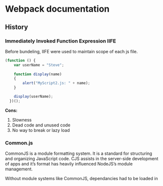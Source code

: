 # Webpack documentation

## History

### Immediately Invoked Function Expression IIFE
Before bundeling, IIFE were used to maintain scope of each js file.
``` javascript
(function () {
    var userName = "Steve";
    
    function display(name)
    {
        alert("MyScript2.js: " + name);
    }

    display(userName);
  })();
```
**Cons:**
1.	Slowness
2.	Dead code and unused code
3.	No way to break or lazy load

### Common.js

CommonJS is a module formatting system. It is a standard for structuring and organizing JavaScript code. CJS assists in the server-side development of apps and it’s format has heavily influenced NodeJS’s module management.

Without module systems like CommonJS, dependancies had to be loaded in <script> tags in the header of an HTML file, OR all code had to be lumped together which is incredibly slow and inefficient for file loading.

CommonJS wraps each module in a function called ```require```, and includes an object called ```module.exports```, which exports code for availability to be required by other modules

All you have to do is add whatever you want accessible to other files onto the ‘exports’ object and require the module in the dependent file.

```javascript
// In circle.is
const PI = Math.PI;
exports.area = (r) => PI * r * r;
exports.circumference = (r) => 2 * PI * r;
// In some file
const circle = require('./circle.js');
console.log( The area of a circle of radius 4 is ${circle.area(4)}");
```
**Cons:**
1. There is no browser support for commonjs
2. Problems with circular dependencies 
3. Either use a server to translate CJS modules to something usable in the browser.
4. Or use XMLHttpRequest (XHR) to load the text of modules and do text transforms/parsing in browser.

### ESM (Eschma Script Module)
A module in JavaScript is just a file containing related code.
It is a function or group of similar functions. They are grouped together within a file and contain the code to execute a specific task when called into a larger application.

**Pros:**
1.	Independent/Self-contained: A module has to be as detached from other dependencies as possible.
2.	Specific: A module needs to be able to perform a single or a related group of tasks. The core essence of creating them in the first place is to create separate functionalities. One module, one (kind of) task.
3.	Reusable: A module has to be easy to integrate into various kinds of programs to perform its task.

In JavaScript, we use the ```import``` and ```export``` keywords to share and receive functionalities respectively across different modules.

- The ```export``` keyword is used to make a variable, function, class or object  accessible to other modules. In other words, it becomes a public code.
- The ```import``` keyword is used to bring in public code from another module.

**examples:**
``` javascript
//default imports
Import anything from ‘./file’

//named imports
Import { abc } from ‘./file’

//invalid imports
if(...) {
  import ...; // Error, not allowed!
}
{
  import ...; // Error, we can't put import in any block
}

import ... from getModuleName(); // Error, only from "string" is allowed

//dynamic imports
let modulePath = prompt("Which module to load?");

import(modulePath)
  .then(obj => <module object>)
  .catch(err => <loading error, e.g. if no such module>)
```
**Cons:**
- Modules are very slow in the browser because the browser at runtime needs to resolve the modules and get the exports and so on.
- Modules are loaded synchronously, so modules that are dependent on other modules must be read further down in the code.


## Webpack
- It is a module bundler
- Write any module format, require or use any format
- Allows you to use in the browser
- Supports static async bundling to use lazy loading

### How the bundling process works:
1. Each file is a module (js, ts, css, html ..)
2. When we import files into each other we create a dependency graph
![image](https://res.cloudinary.com/practicaldev/image/fetch/s--rmvC6VCz--/c_limit%2Cf_auto%2Cfl_progressive%2Cq_auto%2Cw_880/https://dev-to-uploads.s3.amazonaws.com/i/9ldv44awmyjlww4bqsti.png)
3. During the bundling process, modules are combined into chunks.
4. Chunks combine into chunk groups and form a graph (ChunkGraph) interconnected through modules. When you describe an entry point - under the hood, you create a chunk group with one chunk.
![image](http://img.zhufengpeixun.cn/buildChunkGraph2.jpg)

- When we have one entry point -> it creates one chunk group containing one chunk
- When we have more than one entry point for example
``` javascript
module.exports {
    entry: {
        home: './home.js',
        about: './about.js',
    }
}
```
Two chunk groups with names home and about are created. Each of them has a chunk with a module 
./home.js for home and ./about.js for about

- When we use dynamic imports a non-initial chunk is created for that module
```javascript
import React from 'react';
import ReactDOM from'react-dom';

import(' ./app.jsx').then((App) => {
ReactDOM.render(<App />, root) ;
});
```
an initial chunk with name main is created. It contains:

    ./src/index.jsx
    react
    react-dom

and all their dependencies, except ./app.jsx
Non-initial chunk for ./app.jsx is created as this module is imported dynamically.
By default, there is no name for non-initial chunks so that a unique ID is used instead of a name. When using dynamic import we may specify a chunk name explicitly by using a "magic" comment:
```javascript
import(
/* webpackChunkName: "app" * /
'./app.jsx'
).then ((App) => {
ReactDOM.render(<App />, root) ;
});
```

### Loaders:
Out of the box, webpack only understands JavaScript and JSON files. Loaders allow webpack to process other types of files and convert them into valid modules that can be consumed by your application and added to the dependency graph.<br />
loaders have two properties in your webpack configuration:

- The ```test``` property identifies which file or files should be transformed.
- The ```use``` property indicates which loader should be used to do the transforming.
``` javascript
const path = require('path');

module.exports = {
  output: {
    filename: 'my-first-webpack.bundle.js',
  },
  module: {
    rules: [{ test: /\.txt$/, use: 'raw-loader' }],
  },
};
```
when it comes across a path that resolves to a '.txt' file inside of a ```require()/import``` statement, use the raw-loader to transform it before you add it to the bundle.

**Inline loaders:**
<br />
another way to use loaders is by using import statements:
```javascript
import Styles from 'style-loader!css-loader?modules!./styles.css';
```
**Order of loaders execution:**
<br />
Loaders are evaluated/executed from right to left (or from bottom to top). <br />
A chain is executed in reverse order, the first loader passes its result (resource with applied transformations) to the next one, and so forth. Finally, webpack expects JavaScript to be returned by the last loader in the chain.<br />
In the example below execution starts with sass-loader, continues with css-loader and finally ends with style-loader.
```javascript
module.exports = {
  module: {
    rules: [
      {
        test: /\.css$/,
        use: [
          { loader: 'style-loader' },
          {
            loader: 'css-loader',
            options: {
              modules: true,
            },
          },
          { loader: 'sass-loader' },
        ],
      },
    ],
  },
};
```
### Plugins:
Plugins are the backbone of webpack. They also serve the purpose of doing anything else that a loader cannot do.
```javascript
const HtmlWebpackPlugin = require('html-webpack-plugin');
const webpack = require('webpack'); //to access built-in plugins

module.exports = {
...,
  plugins: [
    new webpack.ProgressPlugin(), //customizes how progress should be reported during compilation
    new HtmlWebpackPlugin({ template: './src/index.html' }), // will generate a HTML file including the bundeled js file
  ],
};
```

### Entry Point:
The starting point/s which webpack uses to begin building the dependency graph.<br />
**Single entry:**
```javascript
module.exports = {
  entry: './path/to/my/entry/file.js',
};
```
**multi-main entry:**
```javascript
module.exports = {
  entry: {
    main: './src/app.js',
    vendor: './src/vendor.js',
  },
};
```
This is useful when you would like to inject multiple dependent files together and graph their dependencies into one "chunk".<br />
With this, you can import required libraries or files that aren't modified (e.g. Bootstrap, jQuery, images, etc) inside vendor.js and they will be bundled together into their own chunk
```javascript
module.exports = {
  entry: {
    pageOne: './src/pageOne/index.js',
    pageTwo: './src/pageTwo/index.js',
    pageThree: './src/pageThree/index.js',
  },
};
```
We are telling webpack that we would like 3 separate dependency graphs (like the above example).
<br />
this will  create bundles of shared application code between each page. Multi-page applications that reuse a lot of code/modules between entry points can greatly benefit from these techniques, as the number of entry points increases.

### Output: 
The output property tells webpack where to emit the bundles it creates and how to name these files.<br />
TBD

#### Output Library/Package:
when packaging a library we want it to be available when imported by different methods.
by adding type: 'umd' it is available in CommonJs, AMD, and script tag
```javascript
 module.exports = {
   entry: './src/index.js',
   output: {
     path: path.resolve(__dirname, 'dist'),
     filename: 'library-name.js',
     globalObject: 'this',
     library: {
      name: 'webpackNumbers',
      type: 'umd',
     },
   },
 };
```

### Tree shaking
You can imagine your application as a tree. The source code and libraries you actually use represent the green, living leaves of the tree. Dead code represents the brown, dead leaves of the tree that are consumed by autumn. In order to get rid of the dead leaves, you have to shake the tree, causing them to fall.
#### Problem with CommonJS modules
CommonJS has a require() function that fetches an external module based on the path provided, and it adds it to the scope during runtime.<br>
That require is a function like any other in a program makes it hard enough to evaluate its call outcome at compile-time. On top of that is the fact that adding require calls anywhere in the code is possible — wrapped in another function call, within if/else statements, in switch statements, etc.<br>
For example, the statement `let firstName = getName()` has side effects, because the call to `getName()` can not be removed without changing the meaning of the code, even if nothing needs firstName. ⁣⁣

#### ES6 Solution
the ESM specification has settled on this new architecture, in which modules are imported and exported by the respective keywords import and export. <br>
Therefore, no more functional calls. <br>
ESMs are also allowed only as top-level declarations — nesting them in any other structure is not possible, being as they are static: ESMs do not depend on runtime execution.<br>
For example, the statement `let firstName = 'Jane'` has no side effects because the statement can be removed without any observed difference if nothing needs firstName.<br>
Only modules defined with the ES2015 module syntax `(import and export)` can be tree-shaken.<br>
Tree shaking starts by visiting all parts of the entry point file with side effects, and proceeds to traverse the edges of the graph until new sections are reached. Once the traversal is completed, the JavaScript bundle includes only the parts that were reached during the traversal. The other pieces are left out.<br>
In the following case only the read function is added to the bundle and the nap function is excluded.
```javascript
export function read(props) {⁣⁣
    return props.book⁣⁣
}⁣⁣
⁣⁣
export function nap(props) {⁣⁣
   return props.winks⁣⁣
}⁣⁣
```
```javascript
import { read } from 'utilities';⁣⁣
⁣⁣
eventHandler = (e) => {⁣⁣
  read({ book: e.target.value })⁣⁣
}⁣⁣
```

#### usedExports:
usedExports relies on terser to detect side effects in statements. It is a difficult task in JavaScript and not as effective as straightforward sideEffects flag. It also can't skip subtree/dependencies since the spec says that side effects need to be evaluated.

```javascript
//inside webpack config
 optimization: {
   usedExports: true,
 }
```
This options marks unused exports but doesn't actually remove it from the output bundle.<br>
For example:<br>
The following square function was exported but wasn't imported anywhere, but its still generated in the output bundle.
```javascript
/* 1 */
/***/ (function (module, __webpack_exports__, __webpack_require__) {
  'use strict';
  /* unused harmony export square */
  /* harmony export (immutable) */ __webpack_exports__['a'] = cube;
  function square(x) {
    return x * x;
  }

  function cube(x) {
    return x * x * x;
  }
});
```
**Problem with Higher order components:** 
While exporting function works fine, React's Higher Order Components (HOC) are problematic in this regard.
```javascript
var Button$1 = withAppProvider()(Button);

export {
  // ...,
  Button$1,
};
```
When Button is unused you can effectively remove the export { Button$1 }; which leaves all the remaining code. So the question is "Does this code have any side effects or can it be safely removed?". Difficult to say, especially because of this line withAppProvider()(Button).
<br/>
<br/>
Are there any side effects when calling withAppProvider? Terser actually tries to figure it out, but it doesn't know for sure in many cases.
<br/>
<br/>
But we can help terser by using the `/*#__PURE__*/` annotation. It flags a statement as side effect free. So a small change would make it possible to tree-shake the code:
```javascript
var Button$1 = /*#__PURE__*/ withAppProvider()(Button);
```
This would allow to remove this piece of code. But there are still questions with the imports which need to be included/evaluated because they could contain side effects.
<br><br>
To tackle this, we use the "sideEffects" property in package.json.

#### Side Effects 
Bundlers serve their purpose by evaluating the code provided as much as possible in order to determine whether a module is pure. But code evaluation during compiling time or bundling time can only go so far. <br>
Therefore, it’s assumed that packages with side effects cannot be properly eliminated, even when completely unreachable.
<br> <br>
Because of this, bundlers now accept a key inside the module’s package.json file that allows the developer to declare whether a module has no side effects. This way, the developer can opt out of code evaluation and hint the bundler; the code within a particular package can be eliminated if there’s no reachable import or require statement linking to it. 
<br>
This can speedup up compile time.
Example package.json:
```javascript
{
  "name": "your-project",
  "sideEffects": false
}
```
It's similar to `/*#__PURE__*/` but on a module level instead of a statement level. It says ("sideEffects" property): "If no direct export from a module flagged with no-sideEffects is used, the bundler can skip evaluating the module for side effects.".
<br><br>
we can indicate that some of the files have side effects by listing them in an array:
```javascript
{
  "name": "your-project",
  "sideEffects": ["./src/some-side-effectful-file.js"]
}
```


### Runtime and Manifest:

**Runtime:**
The runtime is the code that runs in the browser to load and connect webpack modules/chunks.<br />
It contains the loading and resolving logic needed to connect your modules as they interact.<br />
**Manifest:**
Once your application hits the browser in the form of index.html file, some bundles and a variety of other assets required by your application must be loaded and linked somehow. <br />
So how does webpack manage the interaction between all of your required modules? <br />
As the compiler enters, resolves, and maps out your application, it keeps detailed notes on all your modules. <br />
This collection of data is called the "Manifest" and it's what the runtime will use to resolve and load modules once they've been bundled and shipped to the browser. <br />

### Hot Module Replacement:
used in dev environment to add/remove modules while the application is running without need for full reload, to speed up development.
1. The application asks the HMR runtime to check for updates.
2. the compiler needs to emit an "update" to allow updating from the previous version to the new version. The "update" consists of two parts:
 - The updated manifest (JSON)
 - One or more updated chunks (JavaScript)
3. The runtime asynchronously downloads the updates and notifies the application.
4. The application then asks the runtime to apply the updates.
5. The runtime synchronously applies the updates.
<br />

### Modules
Webpack supports the following module types natively without loaders:
- An ES2015 import statement
- A CommonJS require() statement
- An AMD define and require statement
- An @import statement inside of a css/sass/less file.
- An image url in a stylesheet url(...) or HTML ```<img src=...>``` file.
<br />
**Resolver:**
A resolver is a library which helps in locating a module by its absolute path.

### Module Federation:
TBD


### Source maps
if you bundle three source files (a.js, b.js, and c.js) into one bundle (bundle.js) and one of the source files contains an error, the stack trace will point to bundle.js <br />
This isn't always helpful as you probably want to know exactly which source file the error came from.<br/>
JavaScript offers source maps, which map your compiled code back to your original source code. <br/>If an error originates from b.js, the source map will tell you exactly that.

To configure it we add it to the config file
```javascript
 module.exports = {
   mode: 'development',
    ...
  devtool: 'inline-source-map',
    ...
 };
```

### Development tools
**watch mode** <br>
You can instruct webpack to "watch" all files within your dependency graph for changes. If one of these files is updated, the code will be recompiled so you don't have to run the full build manually.<br>

```javascript
   "scripts": {
    "watch": "webpack --watch",
   }
```
**webpack-dev-server**<br>
```
npm install --save-dev webpack-dev-server
```
webpack-dev-server serves bundled files from the directory defined in output.path
```javascript
module.exports = {
   mode: 'development',

   devtool: 'inline-source-map',
  devServer: {
    static: './dist',
  }
}
```
```javascript
   "scripts": {
    "start": "webpack serve --open",
   }
```

**wepack-dev-middleware**
webpack-dev-middleware is a wrapper that will emit files processed by webpack to a server. This is used in webpack-dev-server internally, however it's available as a separate package to allow more custom setups if desired.
```javascript
// Tell express to use the webpack-dev-middleware and use the webpack.config.js
// configuration file as a base.
app.use(
  webpackDevMiddleware(compiler, {
    publicPath: config.output.publicPath,
  })
);
```
The following utilities improve performance by compiling and serving assets in memory rather than writing to disk:
- webpack-dev-server
- webpack-hot-middleware
- webpack-dev-middleware
### Code Splitting:
This feature allows you to split your code into various bundles which can then be loaded on demand or in parallel.<br>
It can be used to achieve smaller bundles and control resource load prioritization which, if used correctly, can have a major impact on load time.
#### Entry Points: 
for each entry point we get a new bundle<br>
***cons***
- if there are same modules imported in both files, they will be duplicated between both bundles.
- we cant dynamically split code according to logic.

#### Prevent Duplication
##### dependOn
it allows us to share modules between chunks
```javascript
  entry: {
    index: {
      import: './src/index.js',
      dependOn: 'shared',
    },
    another: {
      import: './src/another-module.js',
      dependOn: 'shared',
    },
    shared: 'lodash',
   },
```
##### SplitChunksPlugin
allows us to extract common dependencies into an existing entry chunk or an entirely new chunk.
```javascript
  module.exports = {
    mode: 'development',
    entry: {
      index: './src/index.js',
      another: './src/another-module.js',
    },
   optimization: {
     splitChunks: {
       chunks: 'all',
     },
   },
  };
```
#### Dynamic imports:
using dynamic imports autimatically allows webpack to split bundles
```javascript
async function getComponent() {
  const element = document.createElement('div');
  const { default: _ } = await import('lodash');

  element.innerHTML = _.join(['Hello', 'webpack'], ' ');

  return element;
 }

 getComponent().then((component) => {
   document.body.appendChild(component);
 });
```
### Prefetching and Preloading
| Prefetching  | Preloading |
| ------------- | ------------- |
| will start loading after parent chunk finishes loading  | will start loading in parallel with the parent chunk  |
| downloaded when browser is idle  | instantly downloaded with medium priority  |

```javascript
import(/* webpackPrefetch: true */ './path/to/LoginModal.js');
import(/* webpackPreload: true */ 'ChartingLibrary');
```
### Caching optimizations
**Filenames**<br>
Webpack provides a method of templating the filenames using bracketed strings called substitutions. The [contenthash] substitution will add a unique hash based on the content of an asset. so when the asset's content changes, [contenthash] will change as well
```javascript
  module.exports = {
    output: {
     filename: '[name].[contenthash].js',
    },
  };
```
**Single runtime chunk**<br>
Creates a single runtime bundle for all chunks:

```javascript
  optimization: {
     runtimeChunk: 'single',
   },
```

**Group libraries into a single bundle**<br>
It's also good practice to extract third-party libraries, such as lodash or react, to a separate vendor chunk as they are less likely to change than our local source code.
```javascript
module.exports = {
    entry: './src/index.js',
    optimization: {
      runtimeChunk: 'single',
     splitChunks: {
       cacheGroups: {
         vendor: {
           test: /[\\/]node_modules[\\/]/,
           name: 'vendors',
           chunks: 'all',
         },
       },
     },
    },
  };
```
this will decrease the size of main bundle

**Keeping same hash for vendor modules**<br>
when our main module changes, we want to preserve the hash for vendor module because its unchanged.
```javascript
  module.exports = {
    optimization: {
     moduleIds: 'deterministic',
    }
}
```

### Peer dependency:
When we dont want external libraries to increase our package bundle size.<br>
In this case, we'd prefer to treat lodash as a peer dependency. Meaning that the consumer should already have lodash installed.
```javascript
  externals: {
    // Everything that starts with "library/"
    /^library\/.+$/,
     lodash: {
       commonjs: 'lodash',
       commonjs2: 'lodash',
       amd: 'lodash',
       root: '_',
     },
   }
```

### Performance enhancement:
1. Use loaders only to needed modules. our regex should match only needed files inside our src directory
```javascript
    rules: [
      {
        test: /\.js$/,
        include: path.resolve(__dirname, 'src'),
        loader: 'babel-loader',
      },
    ],
```
2. Resolving:<br>
- Minimize the number of items in resolve.modules, resolve.extensions, resolve.mainFiles, resolve.descriptionFiles, as they increase the number of filesystem calls.
- Set resolve.symlinks: false if you don't use symlinks (e.g. npm link or yarn link).
- Set resolve.cacheWithContext: false if you use custom resolving plugins, that are not context specific
3. The DllPlugin and DllReferencePlugin provide means to split bundles in a way that can drastically improve build time performance. 
4. Keep chunks small<br>
- Use fewer/smaller libraries.
- Use the SplitChunksPlugin in Multi-Page Applications.
- Use the SplitChunksPlugin in async mode in Multi-Page Applications.
- Remove unused code.
- Only compile the part of the code you are currently developing on.

5. Avoid Production Specific Tooling<br>
Certain utilities, plugins, and loaders only make sense when building for production. For example, it usually doesn't make sense to minify and mangle your code with the TerserPlugin while in development.<br> These tools should typically be excluded in development:

- TerserPlugin
- AggressiveSplittingPlugin
- AggressiveMergingPlugin
- ModuleConcatenationPlugin

6. Avoid Extra Optimization Steps<br>
Webpack does extra algorithmic work to optimize the output for size and load performance. These optimizations are performant for smaller codebases, but can be costly in larger ones:
```javascript
module.exports = {
  optimization: {
    removeAvailableModules: false,
    removeEmptyChunks: false,
    splitChunks: false,
  },
};
```
7. Output Without Path Info:
```javascript
   module.exports = {
      output: {
        pathinfo: false,
      },
    };
```
<br>
8. TypeScript Loader:<br>
To improve the build time when using ts-loader, use the transpileOnly loader option. On its own, this option turns off type checking. To gain type checking again, use the ForkTsCheckerWebpackPlugin. This speeds up TypeScript type checking and ESLint linting by moving each to a separate process.<br>

```javascript
module.exports = {
  test: /\.tsx?$/,
  use: [
    {
      loader: 'ts-loader',
      options: {
        transpileOnly: true,
      },
    },
  ],
};
```
<br>

refer to: https://github.com/TypeStrong/ts-loader/tree/main/examples/fork-ts-checker-webpack-plugin <br>

9. Some tools cause performance degradation in production:
- Babel: Minimize the number of preset/plugins
- TypeScript:
  - Use the fork-ts-checker-webpack-plugin for typechecking in a separate process.
  - Configure loaders to skip typechecking.
  - Use the ts-loader in happyPackMode: true / transpileOnly: true.
- node-sass: has a bug which blocks threads from the Node.js thread pool. When using it with the thread-loader set workerParallelJobs: 2
  
### Analysis tools:
https://github.com/webpack/analyse
https://webpack.jakoblind.no/optimize/
https://github.com/relative-ci/bundle-stats 
## Resources
* [Slides](https://docs.google.com/presentation/d/1RuTDSvfaEFBFQ-3OiyxtuPTaGhv-xv7OG4jt5mpIdUw/edit?usp=sharing)
- https://frontendmasters.com/courses/webpack-fundamentals/ 
- https://blog.ag-grid.com/webpack-tutorial-understanding-how-it-works/
- https://medium.com/@cgcrutch18/commonjs-what-why-and-how-64ed9f31aa46
- https://nodejs.org/docs/latest/api/modules.html
- https://developer.mozilla.org/en-US/docs/Web/JavaScript/Guide/Modules
- https://requirejs.org/docs/whyamd.html
- https://stackoverflow.com/questions/24581873/what-exactly-is-hot-module-replacement-in-webpack
- https://javascript.info/modules-dynamic-imports
- https://github.com/ronami/minipack/blob/master/src/minipack.js
- https://github.com/TheLarkInn/compare-webpack-target-bundles
- https://createapp.dev/webpack
- https://stackoverflow.com/questions/42523436/what-are-module-chunk-and-bundle-in-webpack
- https://webpack.js.org/glossary/
- https://medium.com/webpack/webpack-4-code-splitting-chunk-graph-and-the-splitchunks-optimization-be739a861366
- https://stackoverflow.com/questions/42523436/what-are-module-chunk-and-bundle-in-webpack
- https://www.toptal.com/javascript/hot-module-replacement-in-redux
- https://www.smashingmagazine.com/2021/05/tree-shaking-reference-guide/
- https://www.patterns.dev/posts/introduction
